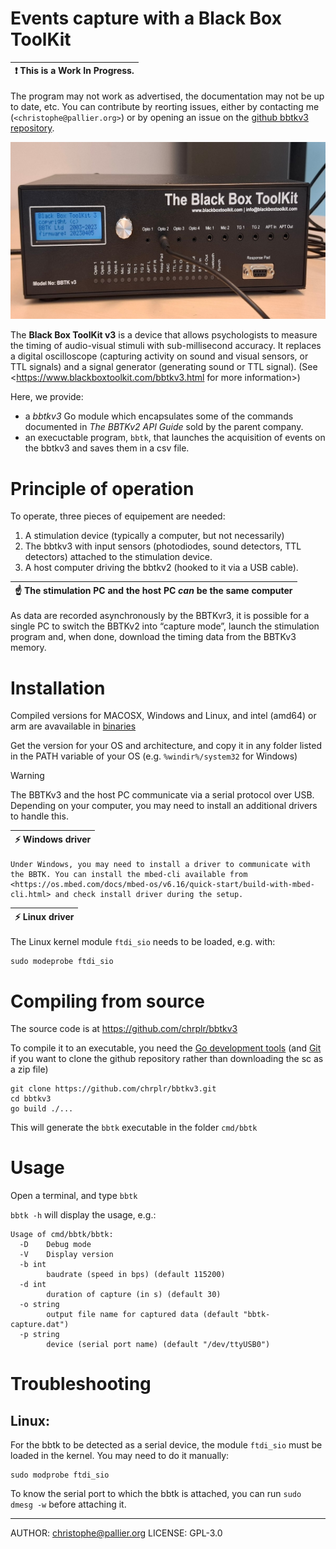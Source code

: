 Events capture with a Black Box ToolKit 
=======================================

| :exclamation: This is a **Work In Progress**. |
|-----------------------------------------------|

The program may not work as advertised, the documentation may not be up to date, etc.  You can contribute by reorting issues, either by contacting me (`<christophe@pallier.org>`) or by opening an issue on the [github bbtkv3 repository](http://github.com/chrplr/bbtkv3).


![](bbtkv3.jpg)

The **Black Box ToolKit v3** is a device that allows psychologists to
 measure the timing of audio-visual stimuli with sub-millisecond
 accuracy. It replaces a digital oscilloscope (capturing activity on
 sound and visual sensors, or TTL signals) and a signal generator
 (generating sound or TTL signal). (See
<https://www.blackboxtoolkit.com/bbtkv3.html for more information>)

Here, we provide:

- a *bbtkv3* Go module which encapsulates some of
the commands documented in *The BBTKv2 API Guide* sold by the parent
company.
- an execuctable program, `bbtk`, that launches the acquisition of events on the bbtkv3 and saves them in a csv file.


# Principle of operation


To operate, three pieces of equipement are needed:

1. A stimulation device (typically a computer, but not necessarily) 
2. The bbtkv3 with input sensors (photodiodes, sound detectors, TTL detectors) attached to the stimulation device.
3. A host computer driving the bbtkv2 (hooked to it via a USB cable).

| :point_up:  The stimulation PC and the host PC *can* be the same computer |
|---------------------------------------------------------------------------| 

As data are recorded asynchronously by the BBTKvr3, it is possible for a single PC to switch the BBTKv2 into “capture mode”, launch the stimulation program and, when done, download the timing data from the BBTKv3 memory.


# Installation

Compiled versions for MACOSX, Windows and Linux, and intel (amd64) or arm are avavailable in [binaries](binaries)

Get the version for your OS and architecture, and copy it in any folder listed in the PATH variable of your OS (e.g. `%windir%/system32` for Windows)

> [!WARNING]
> The BBTKv3 and the host PC communicate via a serial protocol over
USB. Depending on your computer, you may need to install an additional drivers to handle this. 

   
| :zap: Windows driver |
|----------------------|
	Under Windows, you may need to install a driver to communicate with the BBTK. You can install the mbed-cli available from <https://os.mbed.com/docs/mbed-os/v6.16/quick-start/build-with-mbed-cli.html> and check install driver during the setup.

| :zap: Linux driver |
|--------------------|

The Linux kernel module `ftdi_sio` needs to be loaded, e.g. with:

    sudo modeprobe ftdi_sio








# Compiling from source

The source code is at <https://github.com/chrplr/bbtkv3>

To compile it to an executable, you need the [Go development tools](https://go.dev/) (and [Git](https://git-scm.com/downloads) if you want to clone the github repository rather than downloading the sc as a zip file)


```
git clone https://github.com/chrplr/bbtkv3.git
cd bbtkv3  
go build ./... 
```

This will generate the `bbtk` executable in the folder `cmd/bbtk`

# Usage

Open a terminal, and type `bbtk`

`bbtk -h` will display the usage, e.g.:


```
Usage of cmd/bbtk/bbtk:
  -D	Debug mode
  -V	Display version
  -b int
    	baudrate (speed in bps) (default 115200)
  -d int
    	duration of capture (in s) (default 30)
  -o string
    	output file name for captured data (default "bbtk-capture.dat")
  -p string
    	device (serial port name) (default "/dev/ttyUSB0")
```

# Troubleshooting

## Linux:

For the bbtk to be detected as a serial device, the module `ftdi_sio` must be loaded in the kernel. You may need to do it manually:


    sudo modprobe ftdi_sio

To know the serial port to which the bbtk is attached, you can run `sudo dmesg -w` before attaching it. 

---

AUTHOR: christophe@pallier.org
LICENSE: GPL-3.0
